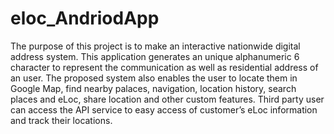 # eloc_AndriodApp
The purpose of this project is to make an interactive nationwide digital address system. This application generates an unique alphanumeric 6 character to represent the communication as well as residential address of an user. The proposed system also enables the user to locate them in Google Map, find nearby palaces, navigation, location history, search places and eLoc, share location and other custom features. Third party user can access the API service to easy access of customer’s eLoc information and track their locations.
